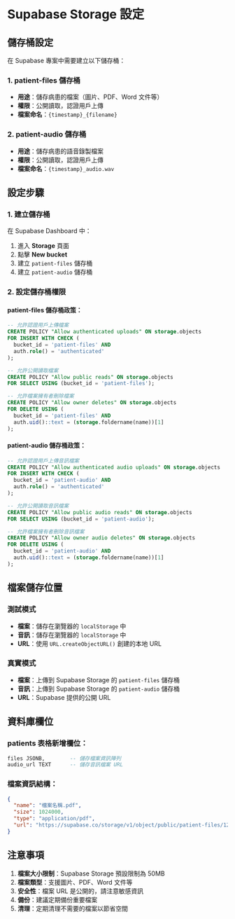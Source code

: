 # Supabase Storage 設定

## 儲存桶設定

在 Supabase 專案中需要建立以下儲存桶：

### 1. patient-files 儲存桶
- **用途**：儲存病患的檔案（圖片、PDF、Word 文件等）
- **權限**：公開讀取，認證用戶上傳
- **檔案命名**：`{timestamp}_{filename}`

### 2. patient-audio 儲存桶
- **用途**：儲存病患的語音錄製檔案
- **權限**：公開讀取，認證用戶上傳
- **檔案命名**：`{timestamp}_audio.wav`

## 設定步驟

### 1. 建立儲存桶

在 Supabase Dashboard 中：

1. 進入 **Storage** 頁面
2. 點擊 **New bucket**
3. 建立 `patient-files` 儲存桶
4. 建立 `patient-audio` 儲存桶

### 2. 設定儲存桶權限

#### patient-files 儲存桶政策：

```sql
-- 允許認證用戶上傳檔案
CREATE POLICY "Allow authenticated uploads" ON storage.objects
FOR INSERT WITH CHECK (
  bucket_id = 'patient-files' AND 
  auth.role() = 'authenticated'
);

-- 允許公開讀取檔案
CREATE POLICY "Allow public reads" ON storage.objects
FOR SELECT USING (bucket_id = 'patient-files');

-- 允許檔案擁有者刪除檔案
CREATE POLICY "Allow owner deletes" ON storage.objects
FOR DELETE USING (
  bucket_id = 'patient-files' AND 
  auth.uid()::text = (storage.foldername(name))[1]
);
```

#### patient-audio 儲存桶政策：

```sql
-- 允許認證用戶上傳音訊檔案
CREATE POLICY "Allow authenticated audio uploads" ON storage.objects
FOR INSERT WITH CHECK (
  bucket_id = 'patient-audio' AND 
  auth.role() = 'authenticated'
);

-- 允許公開讀取音訊檔案
CREATE POLICY "Allow public audio reads" ON storage.objects
FOR SELECT USING (bucket_id = 'patient-audio');

-- 允許檔案擁有者刪除音訊檔案
CREATE POLICY "Allow owner audio deletes" ON storage.objects
FOR DELETE USING (
  bucket_id = 'patient-audio' AND 
  auth.uid()::text = (storage.foldername(name))[1]
);
```

## 檔案儲存位置

### 測試模式
- **檔案**：儲存在瀏覽器的 `localStorage` 中
- **音訊**：儲存在瀏覽器的 `localStorage` 中
- **URL**：使用 `URL.createObjectURL()` 創建的本地 URL

### 真實模式
- **檔案**：上傳到 Supabase Storage 的 `patient-files` 儲存桶
- **音訊**：上傳到 Supabase Storage 的 `patient-audio` 儲存桶
- **URL**：Supabase 提供的公開 URL

## 資料庫欄位

### patients 表格新增欄位：

```sql
files JSONB,        -- 儲存檔案資訊陣列
audio_url TEXT      -- 儲存音訊檔案 URL
```

### 檔案資訊結構：

```json
{
  "name": "檔案名稱.pdf",
  "size": 1024000,
  "type": "application/pdf",
  "url": "https://supabase.co/storage/v1/object/public/patient-files/1234567890_檔案名稱.pdf"
}
```

## 注意事項

1. **檔案大小限制**：Supabase Storage 預設限制為 50MB
2. **檔案類型**：支援圖片、PDF、Word 文件等
3. **安全性**：檔案 URL 是公開的，請注意敏感資訊
4. **備份**：建議定期備份重要檔案
5. **清理**：定期清理不需要的檔案以節省空間
